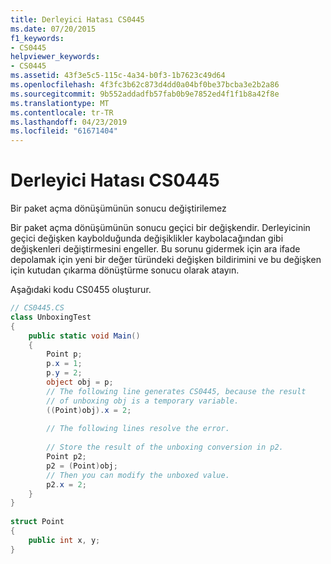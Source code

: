 ```yaml
---
title: Derleyici Hatası CS0445
ms.date: 07/20/2015
f1_keywords:
- CS0445
helpviewer_keywords:
- CS0445
ms.assetid: 43f3e5c5-115c-4a34-b0f3-1b7623c49d64
ms.openlocfilehash: 4f3fc3b62c873d4dd0a04bf0be37bcba3e2b2a86
ms.sourcegitcommit: 9b552addadfb57fab0b9e7852ed4f1f1b8a42f8e
ms.translationtype: MT
ms.contentlocale: tr-TR
ms.lasthandoff: 04/23/2019
ms.locfileid: "61671404"
---
```

# <a name="compiler-error-cs0445"></a>Derleyici Hatası CS0445
Bir paket açma dönüşümünün sonucu değiştirilemez  
  
 Bir paket açma dönüşümünün sonucu geçici bir değişkendir. Derleyicinin geçici değişken kaybolduğunda değişiklikler kaybolacağından gibi değişkenleri değiştirmesini engeller. Bu sorunu gidermek için ara ifade depolamak için yeni bir değer türündeki değişken bildirimini ve bu değişken için kutudan çıkarma dönüştürme sonucu olarak atayın.  
  
 Aşağıdaki kodu CS0455 oluşturur.  
  
```csharp  
// CS0445.CS  
class UnboxingTest  
{  
    public static void Main()  
    {  
        Point p;  
        p.x = 1;  
        p.y = 2;  
        object obj = p;  
        // The following line generates CS0445, because the result  
        // of unboxing obj is a temporary variable.  
        ((Point)obj).x = 2;  
  
        // The following lines resolve the error.  
  
        // Store the result of the unboxing conversion in p2.  
        Point p2;       
        p2 = (Point)obj;  
        // Then you can modify the unboxed value.  
        p2.x = 2;  
    }  
}  
  
struct Point  
{  
    public int x, y;  
}  
```
